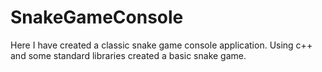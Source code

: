 # SnakeGameConsole

Here I have created a classic snake game console application.
Using c++ and some standard libraries created a basic snake game.
